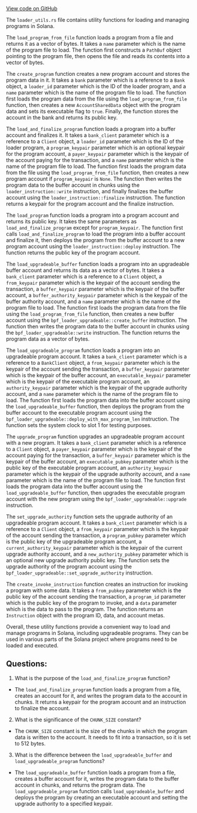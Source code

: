 [View code on GitHub](https://github.com/solana-labs/solana/blob/master/runtime/src/loader_utils.rs)

The `loader_utils.rs` file contains utility functions for loading and managing programs in Solana. 

The `load_program_from_file` function loads a program from a file and returns it as a vector of bytes. It takes a `name` parameter which is the name of the program file to load. The function first constructs a `PathBuf` object pointing to the program file, then opens the file and reads its contents into a vector of bytes. 

The `create_program` function creates a new program account and stores the program data in it. It takes a `bank` parameter which is a reference to a `Bank` object, a `loader_id` parameter which is the ID of the loader program, and a `name` parameter which is the name of the program file to load. The function first loads the program data from the file using the `load_program_from_file` function, then creates a new `AccountSharedData` object with the program data and sets its executable flag to `true`. Finally, the function stores the account in the bank and returns its public key.

The `load_and_finalize_program` function loads a program into a buffer account and finalizes it. It takes a `bank_client` parameter which is a reference to a `Client` object, a `loader_id` parameter which is the ID of the loader program, a `program_keypair` parameter which is an optional keypair for the program account, a `payer_keypair` parameter which is the keypair of the account paying for the transaction, and a `name` parameter which is the name of the program file to load. The function first loads the program data from the file using the `load_program_from_file` function, then creates a new program account if `program_keypair` is `None`. The function then writes the program data to the buffer account in chunks using the `loader_instruction::write` instruction, and finally finalizes the buffer account using the `loader_instruction::finalize` instruction. The function returns a keypair for the program account and the finalize instruction.

The `load_program` function loads a program into a program account and returns its public key. It takes the same parameters as `load_and_finalize_program` except for `program_keypair`. The function first calls `load_and_finalize_program` to load the program into a buffer account and finalize it, then deploys the program from the buffer account to a new program account using the `loader_instruction::deploy` instruction. The function returns the public key of the program account.

The `load_upgradeable_buffer` function loads a program into an upgradeable buffer account and returns its data as a vector of bytes. It takes a `bank_client` parameter which is a reference to a `Client` object, a `from_keypair` parameter which is the keypair of the account sending the transaction, a `buffer_keypair` parameter which is the keypair of the buffer account, a `buffer_authority_keypair` parameter which is the keypair of the buffer authority account, and a `name` parameter which is the name of the program file to load. The function first loads the program data from the file using the `load_program_from_file` function, then creates a new buffer account using the `bpf_loader_upgradeable::create_buffer` instruction. The function then writes the program data to the buffer account in chunks using the `bpf_loader_upgradeable::write` instruction. The function returns the program data as a vector of bytes.

The `load_upgradeable_program` function loads a program into an upgradeable program account. It takes a `bank_client` parameter which is a reference to a `BankClient` object, a `from_keypair` parameter which is the keypair of the account sending the transaction, a `buffer_keypair` parameter which is the keypair of the buffer account, an `executable_keypair` parameter which is the keypair of the executable program account, an `authority_keypair` parameter which is the keypair of the upgrade authority account, and a `name` parameter which is the name of the program file to load. The function first loads the program data into the buffer account using the `load_upgradeable_buffer` function, then deploys the program from the buffer account to the executable program account using the `bpf_loader_upgradeable::deploy_with_max_program_len` instruction. The function sets the system clock to slot 1 for testing purposes.

The `upgrade_program` function upgrades an upgradeable program account with a new program. It takes a `bank_client` parameter which is a reference to a `Client` object, a `payer_keypair` parameter which is the keypair of the account paying for the transaction, a `buffer_keypair` parameter which is the keypair of the buffer account, an `executable_pubkey` parameter which is the public key of the executable program account, an `authority_keypair` parameter which is the keypair of the upgrade authority account, and a `name` parameter which is the name of the program file to load. The function first loads the program data into the buffer account using the `load_upgradeable_buffer` function, then upgrades the executable program account with the new program using the `bpf_loader_upgradeable::upgrade` instruction.

The `set_upgrade_authority` function sets the upgrade authority of an upgradeable program account. It takes a `bank_client` parameter which is a reference to a `Client` object, a `from_keypair` parameter which is the keypair of the account sending the transaction, a `program_pubkey` parameter which is the public key of the upgradeable program account, a `current_authority_keypair` parameter which is the keypair of the current upgrade authority account, and a `new_authority_pubkey` parameter which is an optional new upgrade authority public key. The function sets the upgrade authority of the program account using the `bpf_loader_upgradeable::set_upgrade_authority` instruction.

The `create_invoke_instruction` function creates an instruction for invoking a program with some data. It takes a `from_pubkey` parameter which is the public key of the account sending the transaction, a `program_id` parameter which is the public key of the program to invoke, and a `data` parameter which is the data to pass to the program. The function returns an `Instruction` object with the program ID, data, and account metas. 

Overall, these utility functions provide a convenient way to load and manage programs in Solana, including upgradeable programs. They can be used in various parts of the Solana project where programs need to be loaded and executed.
## Questions: 
 1. What is the purpose of the `load_and_finalize_program` function?
- The `load_and_finalize_program` function loads a program from a file, creates an account for it, and writes the program data to the account in chunks. It returns a keypair for the program account and an instruction to finalize the account.

2. What is the significance of the `CHUNK_SIZE` constant?
- The `CHUNK_SIZE` constant is the size of the chunks in which the program data is written to the account. It needs to fit into a transaction, so it is set to 512 bytes.

3. What is the difference between the `load_upgradeable_buffer` and `load_upgradeable_program` functions?
- The `load_upgradeable_buffer` function loads a program from a file, creates a buffer account for it, writes the program data to the buffer account in chunks, and returns the program data. The `load_upgradeable_program` function calls `load_upgradeable_buffer` and deploys the program by creating an executable account and setting the upgrade authority to a specified keypair.